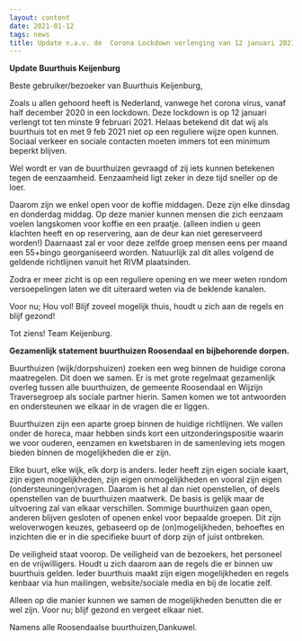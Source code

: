 ```yaml
---
layout: content
date: 2021-01-12
tags: news
title: Update n.a.v. de  Corona Lockdown verlenging van 12 januari 2021.
---
```


**Update Buurthuis Keijenburg**

Beste gebruiker/bezoeker van Buurthuis Keijenburg,

Zoals u allen gehoord heeft is Nederland, vanwege het corona virus, vanaf half december 2020 in een lockdown. 
Deze lockdown is op 12 januari verlengt tot ten minste 9 februari 2021.
Helaas betekend dit dat wij als buurthuis tot en met 9 feb 2021 niet op een reguliere wijze open kunnen.
Sociaal verkeer en sociale contacten moeten immers tot een minimum beperkt blijven.

Wel wordt er van de buurthuizen gevraagd of zij iets kunnen betekenen tegen de eenzaamheid.
Eenzaamheid ligt zeker in deze tijd sneller op de loer.

Daarom zijn we enkel open voor de koffie middagen. Deze zijn elke dinsdag en donderdag middag. 
Op deze manier kunnen mensen die zich eenzaam voelen langskomen voor koffie en een praatje.
(alleen indien u geen klachten heeft en op reservering, aan de deur kan niet gereserveerd worden!)
Daarnaast zal er voor deze zelfde groep mensen eens per maand een 55+bingo georganiseerd worden.
Natuurlijk zal dit alles volgend de geldende richtlijnen vanuit het RIVM plaatsinden.

Zodra er meer zicht is op een reguliere opening en we meer weten rondom versoepelingen laten we dit uiteraard weten via de beklende kanalen.

Voor nu; Hou vol!
Blijf zoveel mogelijk thuis, houdt u zich aan de regels en blijf gezond!

Tot ziens!
Team Keijenburg.
 

**Gezamenlijk statement buurthuizen Roosendaal en bijbehorende dorpen.**

Buurthuizen (wijk/dorpshuizen) zoeken een weg binnen de huidige corona maatregelen.
Dit doen we samen. Er is met grote regelmaat gezamenlijk overleg tussen alle buurthuizen, de gemeente Roosendaal en Wijzijn Traversegroep als sociale partner hierin. Samen komen we tot antwoorden en ondersteunen we elkaar in de vragen die er liggen.

Buurthuizen zijn een aparte groep binnen de huidige richtlijnen. We vallen onder de horeca, maar hebben sinds kort een uitzonderingspositie waarin we voor ouderen, eenzamen en kwetsbaren in de samenleving iets mogen bieden binnen de mogelijkheden die er zijn.

Elke buurt, elke wijk, elk dorp is anders. Ieder heeft zijn eigen sociale kaart, zijn eigen mogelijkheden, zijn eigen onmogelijkheden en vooral zijn eigen (ondersteuningen)vragen.
Daarom is het al dan niet openstellen, of deels openstellen van de buurthuizen maatwerk.
De basis is gelijk maar de uitvoering zal van elkaar verschillen.
Sommige buurthuizen gaan open, anderen blijven gesloten of openen enkel voor bepaalde groepen.
Dit zijn weloverwogen keuzes, gebaseerd op de (on)mogelijkheden, behoeftes en inzichten die er in die specifieke buurt of dorp zijn of juist ontbreken.

De veiligheid staat voorop. De veiligheid van de bezoekers, het personeel en de vrijwilligers. Houdt u zich daarom aan de regels die er binnen uw buurthuis gelden. Ieder buurthuis maakt zijn eigen mogelijkheden en regels kenbaar via hun mailingen, website/sociale media en bij de locatie zelf.

Alleen op die manier kunnen we samen de mogelijkheden benutten die er wel zijn.
Voor nu; blijf gezond en vergeet elkaar niet.

Namens alle Roosendaalse buurthuizen,Dankuwel.
 
